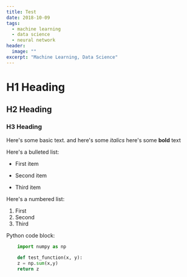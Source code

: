 ```yaml
---
title: Test
date: 2018-10-09
tags: 
  - machine learning
  - data science
  - neural network
header:
  image: ""
excerpt: "Machine Learning, Data Science"
---
```


# H1 Heading

## H2 Heading

### H3 Heading

Here's some basic text.
and here's some *italics*
here's some **bold** text

Here's a bulleted list:
* First item
+ Second item
- Third item

Here's a numbered list:
1. First
2. Second
3. Third

Python code block:
```python
    import numpy as np
    
    def test_function(x, y):
    z = np.sum(x,y)
    return z
```
